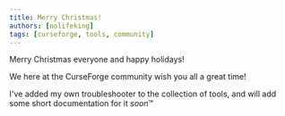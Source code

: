 ```yaml
---
title: Merry Christmas!
authors: [nolifeking]
tags: [curseforge, tools, community]
---
```


Merry Christmas everyone and happy holidays!

We here at the CurseForge community wish you all a great time!

I've added my own troubleshooter to the collection of tools, and will add some short documentation for it *soon*™️

